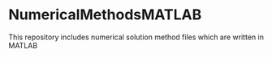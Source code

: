 # NumericalMethodsMATLAB
This repository includes numerical solution method files which are written in MATLAB
